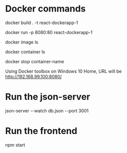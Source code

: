 # Docker commands

docker build . -t react-dockerapp-1

docker run -p 8080:80 react-dockerapp-1

docker image ls

docker container ls

docker stop container-name

Using Docker toolbox on Windows 10 Home, URL will be http://192.168.99.100:8080/

# Run the json-server
json-server --watch db.json --port 3001

# Run the frontend
npm start
